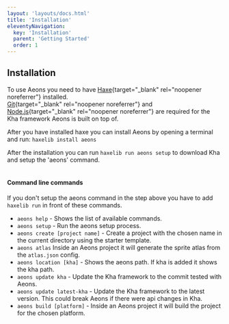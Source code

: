 ```yaml
---
layout: 'layouts/docs.html'
title: 'Installation'
eleventyNavigation:
  key: 'Installation'
  parent: 'Getting Started'
  order: 1
---
```


## Installation
To use Aeons you need to have [Haxe](https://haxe.org){target="_blank" rel="noopener noreferrer"} installed.  
[Git](https://git-scm.com/){target="_blank" rel="noopener noreferrer"} and [Node.js](https://nodejs.org){target="_blank" rel="noopener noreferrer"} are required for the Kha framework Aeons is built on top of.  

After you have installed haxe you can install Aeons by opening a terminal and run:
`haxelib install aeons`  

After the installation you can run `haxelib run aeons setup` to download Kha and setup the 'aeons' command.
<br/>
<br/>

#### Command line commands
If you don't setup the aeons command in the step above you have to add `haxelib run` in front of these commands.
- `aeons help` - Shows the list of available commands.
- `aeons setup` - Run the aeons setup process.
- `aeons create [project name]` - Create a project with the chosen name in the current directory using the starter template.
- `aeons atlas` Inside an Aeons project it will generate the sprite atlas from the `atlas.json` config.
- `aeons location [kha]` - Shows the aeons path. If kha is added it shows the kha path.
- `aeons update kha` - Update the Kha framework to the commit tested with Aeons.
- `aeons update latest-kha` - Update the Kha framework to the latest version. This could break Aeons if there were api changes in Kha.
- `aeons build [platform]` - Inside an Aeons project it will build the project for the chosen platform.

